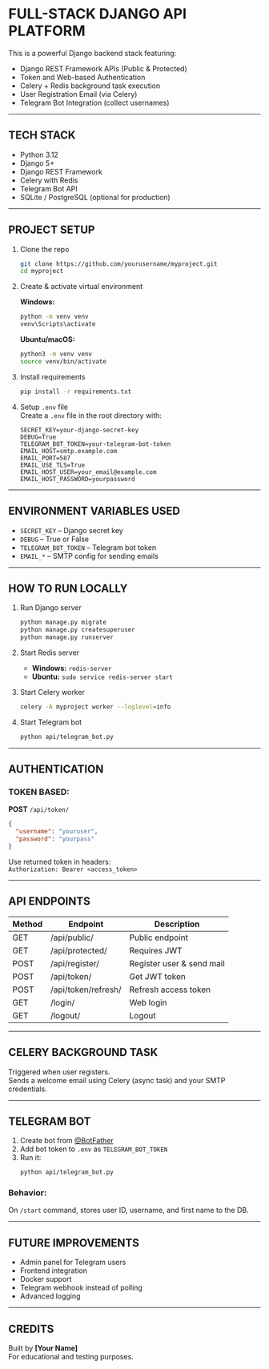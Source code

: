 # FULL-STACK DJANGO API PLATFORM

This is a powerful Django backend stack featuring:

- Django REST Framework APIs (Public & Protected)  
- Token and Web-based Authentication  
- Celery + Redis background task execution  
- User Registration Email (via Celery)  
- Telegram Bot Integration (collect usernames)

---

## TECH STACK

- Python 3.12  
- Django 5+  
- Django REST Framework  
- Celery with Redis  
- Telegram Bot API  
- SQLite / PostgreSQL (optional for production)

---

## PROJECT SETUP

1. Clone the repo  
   ```bash
   git clone https://github.com/yourusername/myproject.git  
   cd myproject  
   ```

2. Create & activate virtual environment  

   **Windows:**  
   ```bash
   python -m venv venv  
   venv\Scripts\activate  
   ```

   **Ubuntu/macOS:**  
   ```bash
   python3 -m venv venv  
   source venv/bin/activate  
   ```

3. Install requirements  
   ```bash
   pip install -r requirements.txt  
   ```

4. Setup `.env` file  
   Create a `.env` file in the root directory with:

   ```env
   SECRET_KEY=your-django-secret-key  
   DEBUG=True  
   TELEGRAM_BOT_TOKEN=your-telegram-bot-token  
   EMAIL_HOST=smtp.example.com  
   EMAIL_PORT=587  
   EMAIL_USE_TLS=True  
   EMAIL_HOST_USER=your_email@example.com  
   EMAIL_HOST_PASSWORD=yourpassword  
   ```

---

## ENVIRONMENT VARIABLES USED

- `SECRET_KEY` – Django secret key  
- `DEBUG` – True or False  
- `TELEGRAM_BOT_TOKEN` – Telegram bot token  
- `EMAIL_*` – SMTP config for sending emails

---

## HOW TO RUN LOCALLY

1. Run Django server  
   ```bash
   python manage.py migrate  
   python manage.py createsuperuser  
   python manage.py runserver  
   ```

2. Start Redis server  
   - **Windows:** `redis-server`  
   - **Ubuntu:** `sudo service redis-server start`  

3. Start Celery worker  
   ```bash
   celery -A myproject worker --loglevel=info  
   ```

4. Start Telegram bot  
   ```bash
   python api/telegram_bot.py  
   ```

---

## AUTHENTICATION

### TOKEN BASED:
**POST** `/api/token/`  
```json
{
  "username": "youruser",  
  "password": "yourpass"  
}
```

Use returned token in headers:  
`Authorization: Bearer <access_token>`

---

## API ENDPOINTS

| Method | Endpoint              | Description              |
|--------|-----------------------|--------------------------|
| GET    | /api/public/          | Public endpoint          |
| GET    | /api/protected/       | Requires JWT             |
| POST   | /api/register/        | Register user & send mail|
| POST   | /api/token/           | Get JWT token            |
| POST   | /api/token/refresh/   | Refresh access token     |
| GET    | /login/               | Web login                |
| GET    | /logout/              | Logout                   |

---

## CELERY BACKGROUND TASK

Triggered when user registers.  
Sends a welcome email using Celery (async task) and your SMTP credentials.

---

## TELEGRAM BOT

1. Create bot from [@BotFather](https://t.me/BotFather)  
2. Add bot token to `.env` as `TELEGRAM_BOT_TOKEN`  
3. Run it:  
   ```bash
   python api/telegram_bot.py  
   ```

### Behavior:  
On `/start` command, stores user ID, username, and first name to the DB.

---

## FUTURE IMPROVEMENTS

- Admin panel for Telegram users  
- Frontend integration  
- Docker support  
- Telegram webhook instead of polling  
- Advanced logging  

---

## CREDITS

Built by **[Your Name]**  
For educational and testing purposes.